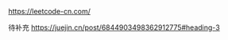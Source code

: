 <!--
 * @Author: monai
 * @Date: 2021-08-13 15:59:25
 * @LastEditors: monai
 * @LastEditTime: 2021-09-01 10:18:29
-->

https://leetcode-cn.com/

待补充
https://juejin.cn/post/6844903498362912775#heading-3